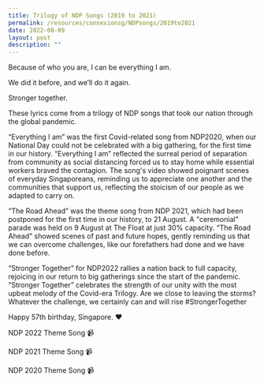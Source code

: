 ```yaml
---
title: Trilogy of NDP Songs (2019 to 2021)
permalink: /resources/connexionsg/NDPsongs/2019to2021
date: 2022-08-09
layout: post
description: ""
---
```

Because of who you are, I can be everything I am.

We did it before, and we’ll do it again.

Stronger together.

These lyrics come from a trilogy of NDP songs that took our nation through the global pandemic.

“Everything I am” was the first Covid-related song from NDP2020, when our National Day could not be celebrated with a big gathering, for the first time in our history. “Everything I am” reflected the surreal period of separation from community as social distancing forced us to stay home while essential workers braved the contagion. The song's video showed poignant scenes of everyday Singaporeans, reminding us to appreciate one another and the communities that support us, reflecting the stoicism of our people as we adapted to carry on.

“The Road Ahead” was the theme song from NDP 2021, which had been postponed for the first time in our history, to 21 August. A "ceremonial" parade was held on 9 August at The Float at just 30% capacity. “The Road Ahead” showed scenes of past and future hopes, gently reminding us that we can overcome challenges, like our forefathers had done and we have done before.

“Stronger Together” for NDP2022 rallies a nation back to full capacity, rejoicing in our return to big gatherings since the start of the pandemic. “Stronger Together” celebrates the strength of our unity with the most upbeat melody of the Covid-era Trilogy. Are we close to leaving the storms? Whatever the challenge, we certainly can and will rise #StrongerTogether

Happy 57th birthday, Singapore. ❤️

NDP 2022 Theme Song 📹

NDP 2021 Theme Song 📹

NDP 2020 Theme Song 📹



